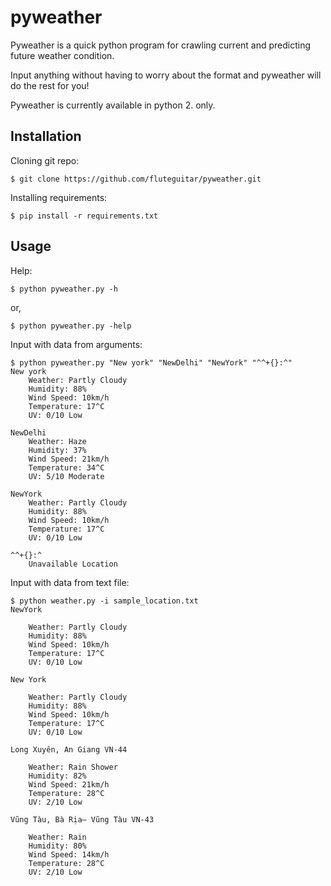 # pyweather
Pyweather is a quick python program for crawling current and predicting future weather condition.

Input anything without having to worry about the format and pyweather will do the rest for
you!

Pyweather is currently available in python 2. only.
## Installation

Cloning git repo:
	
	$ git clone https://github.com/fluteguitar/pyweather.git

Installing requirements:

	$ pip install -r requirements.txt

## Usage

Help:
	
	$ python pyweather.py -h

or,
	
	$ python pyweather.py -help

Input with data from arguments:
	
	$ python pyweather.py "New york" "NewDelhi" "NewYork" "^^+{}:^"
	New york
		Weather: Partly Cloudy
		Humidity: 88%
		Wind Speed: 10km/h
		Temperature: 17^C
		UV: 0/10 Low

	NewDelhi
		Weather: Haze
		Humidity: 37%
		Wind Speed: 21km/h
		Temperature: 34^C
		UV: 5/10 Moderate

	NewYork
		Weather: Partly Cloudy
		Humidity: 88%
		Wind Speed: 10km/h
		Temperature: 17^C
		UV: 0/10 Low

	^^+{}:^
		Unavailable Location

Input with data from text file:
	
	$ python weather.py -i sample_location.txt
	NewYork

		Weather: Partly Cloudy
		Humidity: 88%
		Wind Speed: 10km/h
		Temperature: 17^C
		UV: 0/10 Low

	New York

		Weather: Partly Cloudy
		Humidity: 88%
		Wind Speed: 10km/h
		Temperature: 17^C
		UV: 0/10 Low

	Long Xuyên, An Giang VN-44

		Weather: Rain Shower
		Humidity: 82%
		Wind Speed: 21km/h
		Temperature: 28^C
		UV: 2/10 Low

	Vũng Tàu, Bà Rịa– Vũng Tàu VN-43

		Weather: Rain
		Humidity: 80%
		Wind Speed: 14km/h
		Temperature: 28^C
		UV: 2/10 Low
